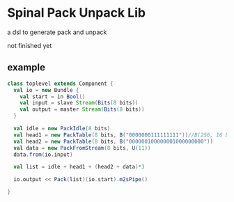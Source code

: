 # Spinal Pack Unpack Lib

a dsl to generate pack and unpack

not finished yet

## example

```scala
class toplevel extends Component {
  val io = new Bundle {
    val start = in Bool()
    val input = slave Stream(Bits(8 bits))
    val output = master Stream(Bits(8 bits))
  }

  val idle = new PackIdle(8 bits)
  val head1 = new PackTable(8 bits, B("0000000111111111"))//B(256, 16 bits))
  val head2 = new PackTable(8 bits, B("000000100000001000000000"))
  val data = new PackFromStream(8 bits, U(11))
  data.from(io.input)

  val list = idle + head1 + (head2 + data)*3

  io.output << Pack(list)(io.start).m2sPipe()

}
```
